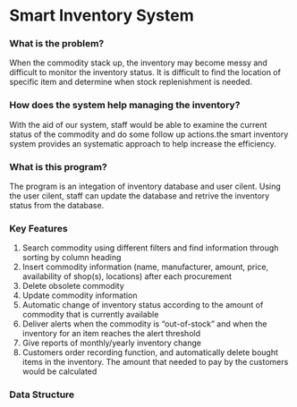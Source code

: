 # Smart Inventory System
### What is the problem?
When the commodity stack up, the inventory may become messy and difficult to monitor the inventory status. It is difficult to find the location of specific item and determine when stock replenishment is needed.

### How does the system help managing the inventory?
With the aid of our system, staff would be able to examine the current status of the commodity and do some follow up actions.the smart inventory system provides an systematic approach to help increase the efficiency.

### What is this program?
The program is an integation of inventory database and user cilent. Using the user cilent, staff can update the database and retrive the inventory status from the database.

### Key Features
1. Search commodity using different filters and find information through sorting by column heading 
2. Insert commodity information (name, manufacturer, amount, price, availability of shop(s), locations) after each
procurement
3. Delete obsolete commodity
4. Update commodity information
5. Automatic change of inventory status according to the amount of commodity that is currently available
6. Deliver alerts when the commodity is “out-of-stock” and when the inventory for an item reaches the alert threshold 
7. Give reports of monthly/yearly inventory change
8. Customers order recording function, and automatically delete bought items in the inventory. The amount that needed to pay by the customers would be calculated

### Data Structure
